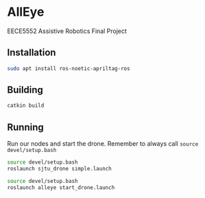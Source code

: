 # AllEye
EECE5552 Assistive Robotics Final Project

## Installation

``` bash
sudo apt install ros-noetic-apriltag-ros
```

## Building

``` bash
catkin build
```

## Running

Run our nodes and start the drone. Remember to always call `source devel/setup.bash`

``` bash
source devel/setup.bash
roslaunch sjtu_drone simple.launch
```

``` bash
source devel/setup.bash
roslaunch alleye start_drone.launch
```
